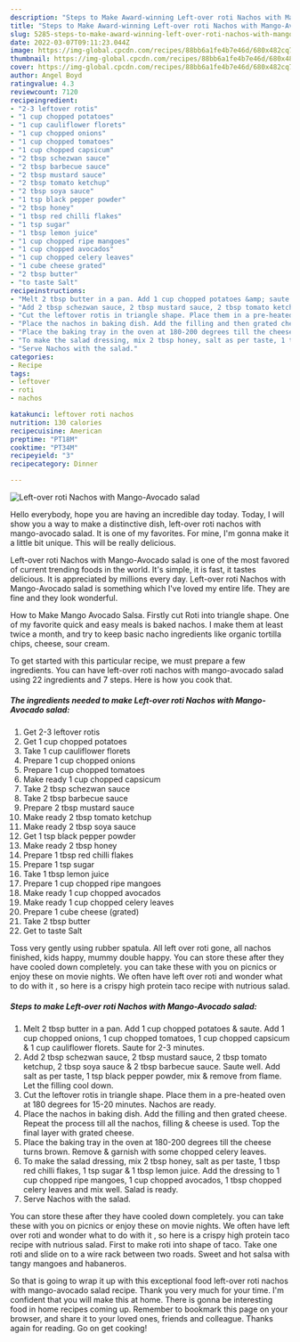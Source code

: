 ```yaml
---
description: "Steps to Make Award-winning Left-over roti Nachos with Mango-Avocado salad"
title: "Steps to Make Award-winning Left-over roti Nachos with Mango-Avocado salad"
slug: 5285-steps-to-make-award-winning-left-over-roti-nachos-with-mango-avocado-salad
date: 2022-03-07T09:11:23.044Z
image: https://img-global.cpcdn.com/recipes/88bb6a1fe4b7e46d/680x482cq70/left-over-roti-nachos-with-mango-avocado-salad-recipe-main-photo.jpg
thumbnail: https://img-global.cpcdn.com/recipes/88bb6a1fe4b7e46d/680x482cq70/left-over-roti-nachos-with-mango-avocado-salad-recipe-main-photo.jpg
cover: https://img-global.cpcdn.com/recipes/88bb6a1fe4b7e46d/680x482cq70/left-over-roti-nachos-with-mango-avocado-salad-recipe-main-photo.jpg
author: Angel Boyd
ratingvalue: 4.3
reviewcount: 7120
recipeingredient:
- "2-3 leftover rotis"
- "1 cup chopped potatoes"
- "1 cup cauliflower florets"
- "1 cup chopped onions"
- "1 cup chopped tomatoes"
- "1 cup chopped capsicum"
- "2 tbsp schezwan sauce"
- "2 tbsp barbecue sauce"
- "2 tbsp mustard sauce"
- "2 tbsp tomato ketchup"
- "2 tbsp soya sauce"
- "1 tsp black pepper powder"
- "2 tbsp honey"
- "1 tbsp red chilli flakes"
- "1 tsp sugar"
- "1 tbsp lemon juice"
- "1 cup chopped ripe mangoes"
- "1 cup chopped avocados"
- "1 cup chopped celery leaves"
- "1 cube cheese grated"
- "2 tbsp butter"
- "to taste Salt"
recipeinstructions:
- "Melt 2 tbsp butter in a pan. Add 1 cup chopped potatoes &amp; saute. Add 1 cup chopped onions, 1 cup chopped tomatoes, 1 cup chopped capsicum &amp; 1 cup cauliflower florets. Saute for 2-3 minutes."
- "Add 2 tbsp schezwan sauce, 2 tbsp mustard sauce, 2 tbsp tomato ketchup, 2 tbsp soya sauce &amp; 2 tbsp barbecue sauce. Saute well. Add salt as per taste, 1 tsp black pepper powder, mix &amp; remove from flame. Let the filling cool down."
- "Cut the leftover rotis in triangle shape. Place them in a pre-heated oven at 180 degrees for 15-20 minutes. Nachos are ready."
- "Place the nachos in baking dish. Add the filling and then grated cheese. Repeat the process till all the nachos, filling &amp; cheese is used. Top the final layer with grated cheese."
- "Place the baking tray in the oven at 180-200 degrees till the cheese turns brown. Remove &amp; garnish with some chopped celery leaves."
- "To make the salad dressing, mix 2 tbsp honey, salt as per taste, 1 tbsp red chilli flakes, 1 tsp sugar &amp; 1 tbsp lemon juice. Add the dressing to 1 cup chopped ripe mangoes, 1 cup chopped avocados, 1 tbsp chopped celery leaves and mix well. Salad is ready."
- "Serve Nachos with the salad."
categories:
- Recipe
tags:
- leftover
- roti
- nachos

katakunci: leftover roti nachos 
nutrition: 130 calories
recipecuisine: American
preptime: "PT18M"
cooktime: "PT34M"
recipeyield: "3"
recipecategory: Dinner

---
```



![Left-over roti Nachos with Mango-Avocado salad](https://img-global.cpcdn.com/recipes/88bb6a1fe4b7e46d/680x482cq70/left-over-roti-nachos-with-mango-avocado-salad-recipe-main-photo.jpg)

Hello everybody, hope you are having an incredible day today. Today, I will show you a way to make a distinctive dish, left-over roti nachos with mango-avocado salad. It is one of my favorites. For mine, I'm gonna make it a little bit unique. This will be really delicious.

Left-over roti Nachos with Mango-Avocado salad is one of the most favored of current trending foods in the world. It's simple, it is fast, it tastes delicious. It is appreciated by millions every day. Left-over roti Nachos with Mango-Avocado salad is something which I've loved my entire life. They are fine and they look wonderful.

How to Make Mango Avocado Salsa. Firstly cut Roti into triangle shape. One of my favorite quick and easy meals is baked nachos. I make them at least twice a month, and try to keep basic nacho ingredients like organic tortilla chips, cheese, sour cream.


To get started with this particular recipe, we must prepare a few ingredients. You can have left-over roti nachos with mango-avocado salad using 22 ingredients and 7 steps. Here is how you cook that.

<!--inarticleads1-->

##### The ingredients needed to make Left-over roti Nachos with Mango-Avocado salad:

1. Get 2-3 leftover rotis
1. Get 1 cup chopped potatoes
1. Take 1 cup cauliflower florets
1. Prepare 1 cup chopped onions
1. Prepare 1 cup chopped tomatoes
1. Make ready 1 cup chopped capsicum
1. Take 2 tbsp schezwan sauce
1. Take 2 tbsp barbecue sauce
1. Prepare 2 tbsp mustard sauce
1. Make ready 2 tbsp tomato ketchup
1. Make ready 2 tbsp soya sauce
1. Get 1 tsp black pepper powder
1. Make ready 2 tbsp honey
1. Prepare 1 tbsp red chilli flakes
1. Prepare 1 tsp sugar
1. Take 1 tbsp lemon juice
1. Prepare 1 cup chopped ripe mangoes
1. Make ready 1 cup chopped avocados
1. Make ready 1 cup chopped celery leaves
1. Prepare 1 cube cheese (grated)
1. Take 2 tbsp butter
1. Get to taste Salt


Toss very gently using rubber spatula. All left over roti gone, all nachos finished, kids happy, mummy double happy. You can store these after they have cooled down completely. you can take these with you on picnics or enjoy these on movie nights. We often have left over roti and wonder what to do with it , so here is a crispy high protein taco recipe with nutrious salad. 

<!--inarticleads2-->

##### Steps to make Left-over roti Nachos with Mango-Avocado salad:

1. Melt 2 tbsp butter in a pan. Add 1 cup chopped potatoes &amp; saute. Add 1 cup chopped onions, 1 cup chopped tomatoes, 1 cup chopped capsicum &amp; 1 cup cauliflower florets. Saute for 2-3 minutes.
1. Add 2 tbsp schezwan sauce, 2 tbsp mustard sauce, 2 tbsp tomato ketchup, 2 tbsp soya sauce &amp; 2 tbsp barbecue sauce. Saute well. Add salt as per taste, 1 tsp black pepper powder, mix &amp; remove from flame. Let the filling cool down.
1. Cut the leftover rotis in triangle shape. Place them in a pre-heated oven at 180 degrees for 15-20 minutes. Nachos are ready.
1. Place the nachos in baking dish. Add the filling and then grated cheese. Repeat the process till all the nachos, filling &amp; cheese is used. Top the final layer with grated cheese.
1. Place the baking tray in the oven at 180-200 degrees till the cheese turns brown. Remove &amp; garnish with some chopped celery leaves.
1. To make the salad dressing, mix 2 tbsp honey, salt as per taste, 1 tbsp red chilli flakes, 1 tsp sugar &amp; 1 tbsp lemon juice. Add the dressing to 1 cup chopped ripe mangoes, 1 cup chopped avocados, 1 tbsp chopped celery leaves and mix well. Salad is ready.
1. Serve Nachos with the salad.


You can store these after they have cooled down completely. you can take these with you on picnics or enjoy these on movie nights. We often have left over roti and wonder what to do with it , so here is a crispy high protein taco recipe with nutrious salad. First to make roti into shape of taco. Take one roti and slide on to a wire rack between two roads. Sweet and hot salsa with tangy mangoes and habaneros. 

So that is going to wrap it up with this exceptional food left-over roti nachos with mango-avocado salad recipe. Thank you very much for your time. I'm confident that you will make this at home. There is gonna be interesting food in home recipes coming up. Remember to bookmark this page on your browser, and share it to your loved ones, friends and colleague. Thanks again for reading. Go on get cooking!
